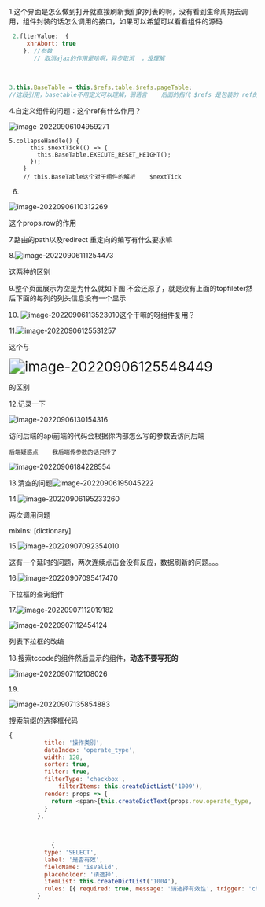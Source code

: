 1.这个界面是怎么做到打开就直接刷新我们的列表的啊，没有看到生命周期去调用，组件封装的话怎么调用的接口，如果可以希望可以看看组件的源码



```javascript
 2.flterValue:  {
     xhrAbort: true
    }, //参数
       // 取消ajax的作用是啥啊，异步取消  ，没理解
        
        
        
3.this.BaseTable = this.$refs.table.$refs.pageTable;  
//这段引用，basetable不用定义可以理解，弱语言    后面的指代 $refs 是包装的 ref的父类集合嘛，然后他下面没有pageTable啊
```





4.自定义组件的问题：这个ref有什么作用？

![image-20220906104959271](C:\Users\HP\AppData\Roaming\Typora\typora-user-images\image-20220906104959271.png)

```javas
5.collapseHandle() {
      this.$nextTick(() => {
        this.BaseTable.EXECUTE_RESET_HEIGHT();
      });
    }
    // this.BaseTable这个对于组件的解析    $nextTick
```

6. 

   ![image-20220906110312269](C:\Users\HP\AppData\Roaming\Typora\typora-user-images\image-20220906110312269.png)

这个props.row的作用



7.路由的path以及redirect 重定向的编写有什么要求嘛 

8.![image-20220906111254473](C:\Users\HP\AppData\Roaming\Typora\typora-user-images\image-20220906111254473.png)

这两种的区别

9.整个页面展示为空是为什么就如下图   不会还原了，就是没有上面的topfileter然后下面的每列的列头信息没有一个显示

10. ![image-20220906113523010](C:\Users\HP\AppData\Roaming\Typora\typora-user-images\image-20220906113523010.png)这个干嘛的呀组件复用？

11.![image-20220906125531257](C:\Users\HP\AppData\Roaming\Typora\typora-user-images\image-20220906125531257.png)

这个与

<img src="C:\Users\HP\AppData\Roaming\Typora\typora-user-images\image-20220906125548449.png" alt="image-20220906125548449" style="zoom:200%;" />

的区别

12.记录一下

![image-20220906130154316](C:\Users\HP\AppData\Roaming\Typora\typora-user-images\image-20220906130154316.png)

访问后端的api前端的代码会根据你内部怎么写的参数去访问后端

`后端疑惑点    我后端传参数的话只传了`

![image-20220906184228554](C:\Users\HP\AppData\Roaming\Typora\typora-user-images\image-20220906184228554.png)

13.清空的问题![image-20220906195045222](C:\Users\HP\AppData\Roaming\Typora\typora-user-images\image-20220906195045222.png)

14.![image-20220906195233260](C:\Users\HP\AppData\Roaming\Typora\typora-user-images\image-20220906195233260.png)

两次调用问题



 mixins: [dictionary]

15.![image-20220907092354010](C:\Users\HP\AppData\Roaming\Typora\typora-user-images\image-20220907092354010.png)

这有一个延时的问题，两次连续点击会没有反应，数据刷新的问题。。。





16.![image-20220907095417470](G:\源码分析日志\MyNode\ToWork\学习所得\image-20220907095417470.png)

下拉框的查询组件

17.![image-20220907112019182](C:\Users\HP\AppData\Roaming\Typora\typora-user-images\image-20220907112019182.png)

![image-20220907112454124](C:\Users\HP\AppData\Roaming\Typora\typora-user-images\image-20220907112454124.png)

列表下拉框的改编

18.搜索tccode的组件然后显示的组件，**动态不要写死的**

![image-20220907112108026](C:\Users\HP\AppData\Roaming\Typora\typora-user-images\image-20220907112108026.png)

19.

![image-20220907135854883](C:\Users\HP\AppData\Roaming\Typora\typora-user-images\image-20220907135854883.png)

搜索前缀的选择框代码

```javascript
{
          title: '操作类别',
          dataIndex: 'operate_type',
          width: 120,
          sorter: true,
          filter: true,
          filterType: 'checkbox',
              filterItems: this.createDictList('1009'),
          render: props => {
            return <span>{this.createDictText(props.row.operate_type, '1009')}</span>;
          }
        },
            
            
            
            {
          type: 'SELECT',
          label: '是否有效',
          fieldName: 'isValid',
          placeholder: '请选择',
          itemList: this.createDictList('1004'),
          rules: [{ required: true, message: '请选择有效性', trigger: 'change' }]
        }
```

